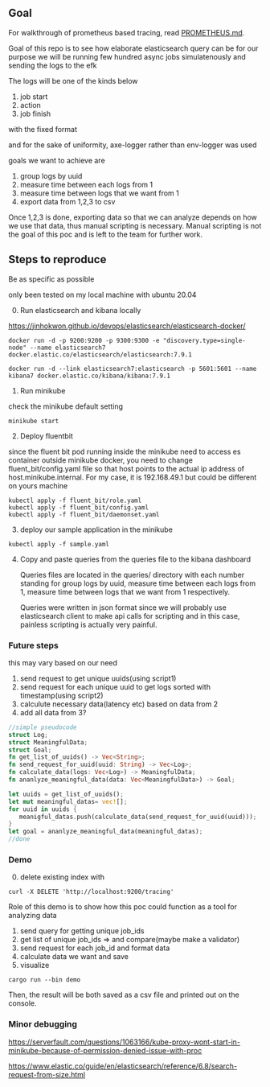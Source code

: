 ## Goal

For walkthrough of prometheus based tracing, read [PROMETHEUS.md](PROMETHEUS.md).

Goal of this repo is to see how elaborate elasticsearch query can be for our purpose
we will be running few hundred async jobs simulatenously and sending the logs to the efk

The logs will be one of the kinds below

1. job start
2. action
3. job finish

with the fixed format

and for the sake of uniformity, axe-logger rather than env-logger was used

goals we want to achieve are

1. group logs by uuid
2. measure time between each logs from 1
3. measure time between logs that we want from 1
4. export data from 1,2,3 to csv

Once 1,2,3 is done, exporting data so that we can analyze depends on how we use that data, thus manual scripting is necessary. Manual scripting is not the goal of this poc and is left to the team for further work.

## Steps to reproduce

Be as specific as possible

only been tested on my local machine with ubuntu 20.04

0. Run elasticsearch and kibana locally

https://jinhokwon.github.io/devops/elasticsearch/elasticsearch-docker/

```
docker run -d -p 9200:9200 -p 9300:9300 -e "discovery.type=single-node" --name elasticsearch7 docker.elastic.co/elasticsearch/elasticsearch:7.9.1

docker run -d --link elasticsearch7:elasticsearch -p 5601:5601 --name kibana7 docker.elastic.co/kibana/kibana:7.9.1
```

1. Run minikube

check the minikube default setting

```
minikube start
```

2. Deploy fluentbit

since the fluent bit pod running inside the minikube need to access es container outside minikube docker,
you need to change fluent_bit/config.yaml file so that host points to the actual ip address of host.minikube.internal.
For my case, it is 192.168.49.1 but could be different on yours machine

```
kubectl apply -f fluent_bit/role.yaml
kubectl apply -f fluent_bit/config.yaml
kubectl apply -f fluent_bit/daemonset.yaml
```

3. deploy our sample application in the minikube

```
kubectl apply -f sample.yaml
```

4. Copy and paste queries from the queries file to the kibana dashboard

   Queries files are located in the queries/ directory with each number standing for
   group logs by uuid, measure time between each logs from 1, measure time between logs that we want from 1 respectively.

   Queries were written in json format since we will probably use elasticsearch client to make api calls for scripting and in this case, painless scripting is actually very painful.

### Future steps

this may vary based on our need

1. send request to get unique uuids(using script1)
2. send request for each unique uuid to get logs sorted with timestamp(using script2)
3. calculute necessary data(latency etc) based on data from 2
4. add all data from 3?

```rust
//simple pseudocode
struct Log;
struct MeaningfulData;
struct Goal;
fn get_list_of_uuids() -> Vec<String>;
fn send_request_for_uuid(uuid: String) -> Vec<Log>;
fn calculate_data(logs: Vec<Log>) -> MeaningfulData;
fn ananlyze_meaningful_data(data: Vec<MeaningfulData>) -> Goal;

let uuids = get_list_of_uuids();
let mut meaningful_datas= vec![];
for uuid in uuids {
   meanigful_datas.push(calculate_data(send_request_for_uuid(uuid)));
}
let goal = ananlyze_meaningful_data(meaningful_datas);
//done
```

### Demo

0. delete existing index with

```
curl -X DELETE 'http://localhost:9200/tracing'
```

Role of this demo is to show how this poc could function as a tool for analyzing data

1. send query for getting unique job_ids
2. get list of unique job_ids => and compare(maybe make a validator)
3. send request for each job_id and format data
4. calculate data we want and save
5. visualize

```
cargo run --bin demo

```

Then, the result will be both saved as a csv file and printed out on the console.

### Minor debugging

https://serverfault.com/questions/1063166/kube-proxy-wont-start-in-minikube-because-of-permission-denied-issue-with-proc

https://www.elastic.co/guide/en/elasticsearch/reference/6.8/search-request-from-size.html